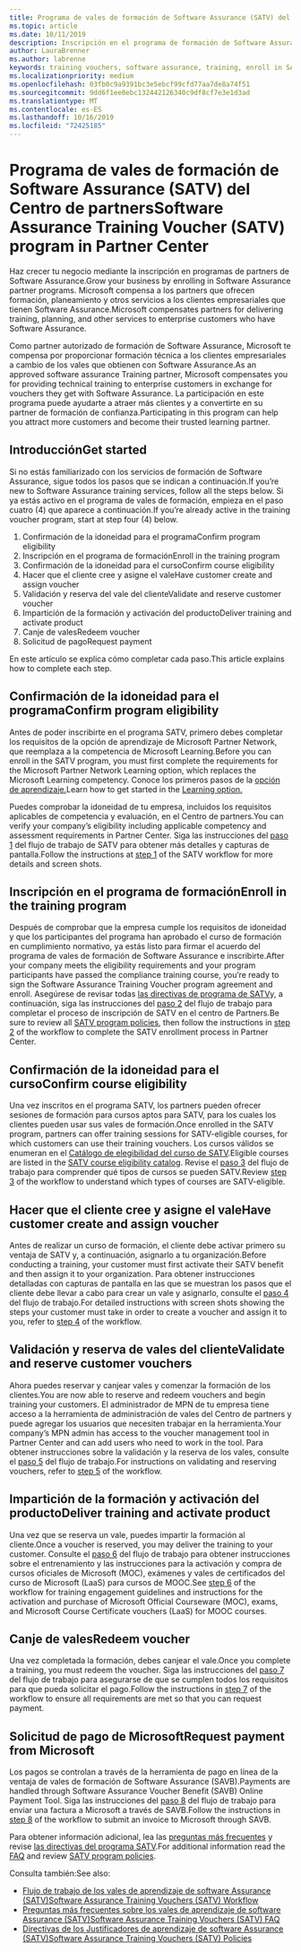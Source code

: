```yaml
---
title: Programa de vales de formación de Software Assurance (SATV) del Centro de partners | Centro de partners
ms.topic: article
ms.date: 10/11/2019
description: Inscripción en el programa de formación de Software Assurance
author: LauraBrenner
ms.author: labrenne
keywords: training vouchers, software assurance, training, enroll in SATV, SATV
ms.localizationpriority: medium
ms.openlocfilehash: 03fb0c9a9391bc3e5ebcf99cfd77aa7de8a74f51
ms.sourcegitcommit: 9dd6f1ee0ebc132442126340c9df8cf7e3e1d3ad
ms.translationtype: MT
ms.contentlocale: es-ES
ms.lasthandoff: 10/16/2019
ms.locfileid: "72425185"
---
```

# <a name="software-assurance-training-voucher-satv-program-in-partner-center"></a><span data-ttu-id="fdd59-104">Programa de vales de formación de Software Assurance (SATV) del Centro de partners</span><span class="sxs-lookup"><span data-stu-id="fdd59-104">Software Assurance Training Voucher (SATV) program in Partner Center</span></span>

<span data-ttu-id="fdd59-105">Haz crecer tu negocio mediante la inscripción en programas de partners de Software Assurance.</span><span class="sxs-lookup"><span data-stu-id="fdd59-105">Grow your business by enrolling in Software Assurance partner programs.</span></span> <span data-ttu-id="fdd59-106">Microsoft compensa a los partners que ofrecen formación, planeamiento y otros servicios a los clientes empresariales que tienen Software Assurance.</span><span class="sxs-lookup"><span data-stu-id="fdd59-106">Microsoft compensates partners for delivering training, planning, and other services to enterprise customers who have Software Assurance.</span></span> 

<span data-ttu-id="fdd59-107">Como partner autorizado de formación de Software Assurance, Microsoft te compensa por proporcionar formación técnica a los clientes empresariales a cambio de los vales que obtienen con Software Assurance.</span><span class="sxs-lookup"><span data-stu-id="fdd59-107">As an approved software assurance Training partner, Microsoft compensates you for providing technical training to enterprise customers in exchange for vouchers they get with Software Assurance.</span></span> <span data-ttu-id="fdd59-108">La participación en este programa puede ayudarte a atraer más clientes y a convertirte en su partner de formación de confianza.</span><span class="sxs-lookup"><span data-stu-id="fdd59-108">Participating in this program can help you attract more customers and become their trusted learning partner.</span></span>

## <a name="get-started"></a><span data-ttu-id="fdd59-109">Introducción</span><span class="sxs-lookup"><span data-stu-id="fdd59-109">Get started</span></span>

<span data-ttu-id="fdd59-110">Si no estás familiarizado con los servicios de formación de Software Assurance, sigue todos los pasos que se indican a continuación.</span><span class="sxs-lookup"><span data-stu-id="fdd59-110">If you’re new to Software Assurance training services, follow all the steps below.</span></span> <span data-ttu-id="fdd59-111">Si ya estás activo en el programa de vales de formación, empieza en el paso cuatro (4) que aparece a continuación.</span><span class="sxs-lookup"><span data-stu-id="fdd59-111">If you’re already active in the training voucher program, start at step four (4) below.</span></span> 

1. <span data-ttu-id="fdd59-112">Confirmación de la idoneidad para el programa</span><span class="sxs-lookup"><span data-stu-id="fdd59-112">Confirm program eligibility</span></span>
2. <span data-ttu-id="fdd59-113">Inscripción en el programa de formación</span><span class="sxs-lookup"><span data-stu-id="fdd59-113">Enroll in the training program</span></span>
3. <span data-ttu-id="fdd59-114">Confirmación de la idoneidad para el curso</span><span class="sxs-lookup"><span data-stu-id="fdd59-114">Confirm course eligibility</span></span>
4. <span data-ttu-id="fdd59-115">Hacer que el cliente cree y asigne el vale</span><span class="sxs-lookup"><span data-stu-id="fdd59-115">Have customer create and assign voucher</span></span>
5. <span data-ttu-id="fdd59-116">Validación y reserva del vale del cliente</span><span class="sxs-lookup"><span data-stu-id="fdd59-116">Validate and reserve customer voucher</span></span>
6. <span data-ttu-id="fdd59-117">Impartición de la formación y activación del producto</span><span class="sxs-lookup"><span data-stu-id="fdd59-117">Deliver training and activate product</span></span>
7. <span data-ttu-id="fdd59-118">Canje de vales</span><span class="sxs-lookup"><span data-stu-id="fdd59-118">Redeem voucher</span></span>
8. <span data-ttu-id="fdd59-119">Solicitud de pago</span><span class="sxs-lookup"><span data-stu-id="fdd59-119">Request payment</span></span>

<span data-ttu-id="fdd59-120">En este artículo se explica cómo completar cada paso.</span><span class="sxs-lookup"><span data-stu-id="fdd59-120">This article explains how to complete each step.</span></span>

## <a name="confirm-program-eligibility"></a><span data-ttu-id="fdd59-121">Confirmación de la idoneidad para el programa</span><span class="sxs-lookup"><span data-stu-id="fdd59-121">Confirm program eligibility</span></span>

<span data-ttu-id="fdd59-122">Antes de poder inscribirte en el programa SATV, primero debes completar los requisitos de la opción de aprendizaje de Microsoft Partner Network, que reemplaza a la competencia de Microsoft Learning.</span><span class="sxs-lookup"><span data-stu-id="fdd59-122">Before you can enroll in the SATV program, you must first complete the requirements for the Microsoft Partner Network Learning option, which replaces the Microsoft Learning competency.</span></span> <span data-ttu-id="fdd59-123">Conoce los primeros pasos de la [opción de aprendizaje.](https://partner.microsoft.com/en-us/membership/learning-partners)</span><span class="sxs-lookup"><span data-stu-id="fdd59-123">Learn how to get started in the [Learning option.](https://partner.microsoft.com/en-us/membership/learning-partners)</span></span>

<span data-ttu-id="fdd59-124">Puedes comprobar la idoneidad de tu empresa, incluidos los requisitos aplicables de competencia y evaluación, en el Centro de partners.</span><span class="sxs-lookup"><span data-stu-id="fdd59-124">You can verify your company’s eligibility including applicable competency and assessment requirements in Partner Center.</span></span> <span data-ttu-id="fdd59-125">Siga las instrucciones del [paso 1](https://query.prod.cms.rt.microsoft.com/cms/api/am/binary/RE3krfK) del flujo de trabajo de SATV para obtener más detalles y capturas de pantalla.</span><span class="sxs-lookup"><span data-stu-id="fdd59-125">Follow the instructions at [step 1](https://query.prod.cms.rt.microsoft.com/cms/api/am/binary/RE3krfK) of the SATV workflow for more details and screen shots.</span></span>

## <a name="enroll-in-the-training-program"></a><span data-ttu-id="fdd59-126">Inscripción en el programa de formación</span><span class="sxs-lookup"><span data-stu-id="fdd59-126">Enroll in the training program</span></span>

<span data-ttu-id="fdd59-127">Después de comprobar que la empresa cumple los requisitos de idoneidad y que los participantes del programa han aprobado el curso de formación en cumplimiento normativo, ya estás listo para firmar el acuerdo del programa de vales de formación de Software Assurance e inscribirte.</span><span class="sxs-lookup"><span data-stu-id="fdd59-127">After your company meets the eligibility requirements and your program participants have passed the compliance training course, you’re ready to sign the Software Assurance Training Voucher program agreement and enroll.</span></span> <span data-ttu-id="fdd59-128">Asegúrese de revisar todas [las directivas de programa de SATV](https://query.prod.cms.rt.microsoft.com/cms/api/am/binary/RE3koEP)y, a continuación, siga las instrucciones del [paso 2](https://query.prod.cms.rt.microsoft.com/cms/api/am/binary/RE3krfK) del flujo de trabajo para completar el proceso de inscripción de SATV en el centro de Partners.</span><span class="sxs-lookup"><span data-stu-id="fdd59-128">Be sure to review all [SATV program policies](https://query.prod.cms.rt.microsoft.com/cms/api/am/binary/RE3koEP), then follow the instructions in [step 2](https://query.prod.cms.rt.microsoft.com/cms/api/am/binary/RE3krfK) of the workflow to complete the SATV enrollment process in Partner Center.</span></span>   


## <a name="confirm-course-eligibility"></a><span data-ttu-id="fdd59-129">Confirmación de la idoneidad para el curso</span><span class="sxs-lookup"><span data-stu-id="fdd59-129">Confirm course eligibility</span></span>
<span data-ttu-id="fdd59-130">Una vez inscritos en el programa SATV, los partners pueden ofrecer sesiones de formación para cursos aptos para SATV, para los cuales los clientes pueden usar sus vales de formación.</span><span class="sxs-lookup"><span data-stu-id="fdd59-130">Once enrolled in the SATV program, partners can offer training sessions for SATV-eligible courses, for which customers can use their training vouchers.</span></span> <span data-ttu-id="fdd59-131">Los cursos válidos se enumeran en el [Catálogo de elegibilidad del curso de SATV](http://savl-catalog.microsoft.com/).</span><span class="sxs-lookup"><span data-stu-id="fdd59-131">Eligible courses are listed in the [SATV course eligibility catalog](http://savl-catalog.microsoft.com/).</span></span> <span data-ttu-id="fdd59-132">Revise el [paso 3](https://query.prod.cms.rt.microsoft.com/cms/api/am/binary/RE3krfK) del flujo de trabajo para comprender qué tipos de cursos se pueden SATV.</span><span class="sxs-lookup"><span data-stu-id="fdd59-132">Review [step 3](https://query.prod.cms.rt.microsoft.com/cms/api/am/binary/RE3krfK) of the workflow to understand which types of courses are SATV-eligible.</span></span>

## <a name="have-customer-create-and-assign-voucher"></a><span data-ttu-id="fdd59-133">Hacer que el cliente cree y asigne el vale</span><span class="sxs-lookup"><span data-stu-id="fdd59-133">Have customer create and assign voucher</span></span>

<span data-ttu-id="fdd59-134">Antes de realizar un curso de formación, el cliente debe activar primero su ventaja de SATV y, a continuación, asignarlo a tu organización.</span><span class="sxs-lookup"><span data-stu-id="fdd59-134">Before conducting a training, your customer must first activate their SATV benefit and then assign it to your organization.</span></span> <span data-ttu-id="fdd59-135">Para obtener instrucciones detalladas con capturas de pantalla en las que se muestran los pasos que el cliente debe llevar a cabo para crear un vale y asignarlo, consulte el [paso 4](https://query.prod.cms.rt.microsoft.com/cms/api/am/binary/RE3krfK) del flujo de trabajo.</span><span class="sxs-lookup"><span data-stu-id="fdd59-135">For detailed instructions with screen shots showing the steps your customer must take in order to create a voucher and assign it to you, refer to [step 4](https://query.prod.cms.rt.microsoft.com/cms/api/am/binary/RE3krfK) of the workflow.</span></span>

## <a name="validate-and-reserve-customer-vouchers"></a><span data-ttu-id="fdd59-136">Validación y reserva de vales del cliente</span><span class="sxs-lookup"><span data-stu-id="fdd59-136">Validate and reserve customer vouchers</span></span>

<span data-ttu-id="fdd59-137">Ahora puedes reservar y canjear vales y comenzar la formación de los clientes.</span><span class="sxs-lookup"><span data-stu-id="fdd59-137">You are now able to reserve and redeem vouchers and begin training your customers.</span></span> <span data-ttu-id="fdd59-138">El administrador de MPN de tu empresa tiene acceso a la herramienta de administración de vales del Centro de partners y puede agregar los usuarios que necesiten trabajar en la herramienta.</span><span class="sxs-lookup"><span data-stu-id="fdd59-138">Your company’s MPN admin has access to the voucher management tool in Partner Center and can add users who need to work in the tool.</span></span> <span data-ttu-id="fdd59-139">Para obtener instrucciones sobre la validación y la reserva de los vales, consulte el [paso 5](https://query.prod.cms.rt.microsoft.com/cms/api/am/binary/RE3krfK) del flujo de trabajo.</span><span class="sxs-lookup"><span data-stu-id="fdd59-139">For instructions on validating and reserving vouchers, refer to [step 5](https://query.prod.cms.rt.microsoft.com/cms/api/am/binary/RE3krfK) of the workflow.</span></span>

## <a name="deliver-training-and-activate-product"></a><span data-ttu-id="fdd59-140">Impartición de la formación y activación del producto</span><span class="sxs-lookup"><span data-stu-id="fdd59-140">Deliver training and activate product</span></span>

<span data-ttu-id="fdd59-141">Una vez que se reserva un vale, puedes impartir la formación al cliente.</span><span class="sxs-lookup"><span data-stu-id="fdd59-141">Once a voucher is reserved, you may deliver the training to your customer.</span></span> <span data-ttu-id="fdd59-142">Consulte el [paso 6](https://query.prod.cms.rt.microsoft.com/cms/api/am/binary/RE3krfK) del flujo de trabajo para obtener instrucciones sobre el entrenamiento y las instrucciones para la activación y compra de cursos oficiales de Microsoft (MOC), exámenes y vales de certificados del curso de Microsoft (LaaS) para cursos de MOOC.</span><span class="sxs-lookup"><span data-stu-id="fdd59-142">See [step 6](https://query.prod.cms.rt.microsoft.com/cms/api/am/binary/RE3krfK) of the workflow for training engagement guidelines and instructions for the activation and purchase of Microsoft Official Courseware (MOC), exams, and Microsoft Course Certificate vouchers (LaaS) for MOOC courses.</span></span>

## <a name="redeem-voucher"></a><span data-ttu-id="fdd59-143">Canje de vales</span><span class="sxs-lookup"><span data-stu-id="fdd59-143">Redeem voucher</span></span>

<span data-ttu-id="fdd59-144">Una vez completada la formación, debes canjear el vale.</span><span class="sxs-lookup"><span data-stu-id="fdd59-144">Once you complete a training, you must redeem the voucher.</span></span> <span data-ttu-id="fdd59-145">Siga las instrucciones del [paso 7](https://query.prod.cms.rt.microsoft.com/cms/api/am/binary/RE3krfK) del flujo de trabajo para asegurarse de que se cumplen todos los requisitos para que pueda solicitar el pago.</span><span class="sxs-lookup"><span data-stu-id="fdd59-145">Follow the instructions in [step 7](https://query.prod.cms.rt.microsoft.com/cms/api/am/binary/RE3krfK) of the workflow to ensure all requirements are met so that you can request payment.</span></span> 


## <a name="request-payment-from-microsoft"></a><span data-ttu-id="fdd59-146">Solicitud de pago de Microsoft</span><span class="sxs-lookup"><span data-stu-id="fdd59-146">Request payment from Microsoft</span></span>

<span data-ttu-id="fdd59-147">Los pagos se controlan a través de la herramienta de pago en línea de la ventaja de vales de formación de Software Assurance (SAVB).</span><span class="sxs-lookup"><span data-stu-id="fdd59-147">Payments are handled through Software Assurance Voucher Benefit (SAVB) Online Payment Tool.</span></span> <span data-ttu-id="fdd59-148">Siga las instrucciones del [paso 8](https://query.prod.cms.rt.microsoft.com/cms/api/am/binary/RE3krfK) del flujo de trabajo para enviar una factura a Microsoft a través de SAVB.</span><span class="sxs-lookup"><span data-stu-id="fdd59-148">Follow the instructions in [step 8](https://query.prod.cms.rt.microsoft.com/cms/api/am/binary/RE3krfK) of the workflow to submit an invoice to Microsoft through SAVB.</span></span> 

<span data-ttu-id="fdd59-149">Para obtener información adicional, lea las [preguntas más frecuentes](https://query.prod.cms.rt.microsoft.com/cms/api/am/binary/RE3kz5o) y revise [las directivas del programa SATV](https://query.prod.cms.rt.microsoft.com/cms/api/am/binary/RE3koEP).</span><span class="sxs-lookup"><span data-stu-id="fdd59-149">For additional information read the [FAQ](https://query.prod.cms.rt.microsoft.com/cms/api/am/binary/RE3kz5o) and review [SATV program policies](https://query.prod.cms.rt.microsoft.com/cms/api/am/binary/RE3koEP).</span></span>

<span data-ttu-id="fdd59-150">Consulta también:</span><span class="sxs-lookup"><span data-stu-id="fdd59-150">See also:</span></span>

- [<span data-ttu-id="fdd59-151">Flujo de trabajo de los vales de aprendizaje de software Assurance (SATV)</span><span class="sxs-lookup"><span data-stu-id="fdd59-151">Software Assurance Training Vouchers (SATV) Workflow</span></span>](https://query.prod.cms.rt.microsoft.com/cms/api/am/binary/RE3krfK)
- [<span data-ttu-id="fdd59-152">Preguntas más frecuentes sobre los vales de aprendizaje de software Assurance (SATV)</span><span class="sxs-lookup"><span data-stu-id="fdd59-152">Software Assurance Training Vouchers (SATV) FAQ</span></span>](https://query.prod.cms.rt.microsoft.com/cms/api/am/binary/RE3kz5o)
- [<span data-ttu-id="fdd59-153">Directivas de los Justificadores de aprendizaje de software Assurance (SATV)</span><span class="sxs-lookup"><span data-stu-id="fdd59-153">Software Assurance Training Vouchers (SATV) Policies</span></span>](https://query.prod.cms.rt.microsoft.com/cms/api/am/binary/RE3koEP)